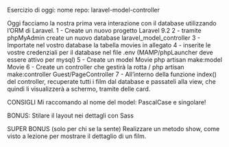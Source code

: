 Esercizio di oggi:
nome repo: laravel-model-controller

Oggi facciamo la nostra prima vera interazione con il database utilizzando l’ORM di Laravel.
1 - Create un nuovo progetto Laravel 9.2
2 - tramite phpMyAdmin create un nuovo database laravel_model_controller
3 - Importate nel vostro database la tabella movies in allegato
4 - inserite le vostre credenziali per il database nel file .env (MAMP/phpLauncher deve essere attivo per mysql)
5 - Create un model Movie
php artisan make:model Movie
6 - Create un controller che gestirà la rotta /
php artisan make:controller Guest/PageController
7 - All’interno della funzione index() del controller, recuperate tutti i film dal database e passateli alla view, che quindi li visualizzerà a schermo, tramite delle card.

CONSIGLI
Mi raccomando al nome del model: PascalCase e singolare!

BONUS:
Stilare il layout nei dettagli con Sass

SUPER BONUS (solo per chi se la sente)
Realizzare un metodo show, come visto a lezione per mostrare il dettaglio di un film.